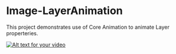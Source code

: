 Image-LayerAnimation
====================

This project demonstrates use of Core Animation to animate Layer properteries.

[![Alt text for your video](http://img.youtube.com/vi/nxYWL7qH734/0.jpg)](https://www.youtube.com/watch?v=nxYWL7qH734&feature=youtu.be)

